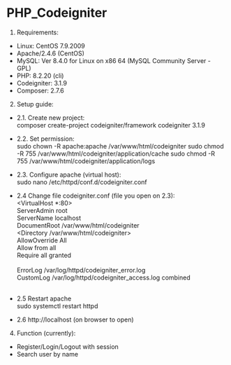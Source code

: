 # PHP_Codeigniter
1. Requirements:
- Linux: CentOS 7.9.2009
- Apache/2.4.6 (CentOS)
- MySQL: Ver 8.4.0 for Linux on x86 64 (MySQL Community Server - GPL)
- PHP: 8.2.20 (cli)
- Codeigniter: 3.1.9
- Composer: 2.7.6


2. Setup guide:
- 2.1. Create new project: <br />
  composer create-project codeigniter/framework codeigniter 3.1.9
- 2.2. Set permission: <br />
  sudo chown -R apache:apache /var/www/html/codeigniter
  sudo chmod -R 755 /var/www/html/codeigniter/application/cache
  sudo chmod -R 755 /var/www/html/codeigniter/application/logs  
- 2.3. Configure apache (virtual host):<br />
  sudo nano /etc/httpd/conf.d/codeigniter.conf
- 2.4 Change file codeigniter.conf (file you open on 2.3): <br />
  <VirtualHost *:80><br />
    ServerAdmin root<br />
    ServerName localhost<br />
    DocumentRoot /var/www/html/codeigniter<br />
    <Directory /var/www/html/codeigniter><br />
        AllowOverride All<br />
        Allow from all<br />
        Require all granted<br />
    </Directory><br />
    ErrorLog /var/log/httpd/codeigniter_error.log<br />
    CustomLog /var/log/httpd/codeigniter_access.log combined<br />
</VirtualHost><br />

- 2.5 Restart apache<br />
sudo systemctl restart httpd<br />
- 2.6 http://localhost (on browser to open)<br />

  
4. Function (currently):
- Register/Login/Logout with session
- Search user by name
